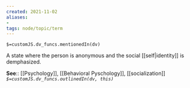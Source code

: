 ```yaml
---
created: 2021-11-02 
aliases:
-  
tags: node/topic/term
---
```

`$=customJS.dv_funcs.mentionedIn(dv)`

A state where the person is anonymous and the social [[self|identity]] is demphasized.

**See**:: [[Psychology]], [[Behavioral Pyschology]], [[socialization]]
*`$=customJS.dv_funcs.outlinedIn(dv, this)`*